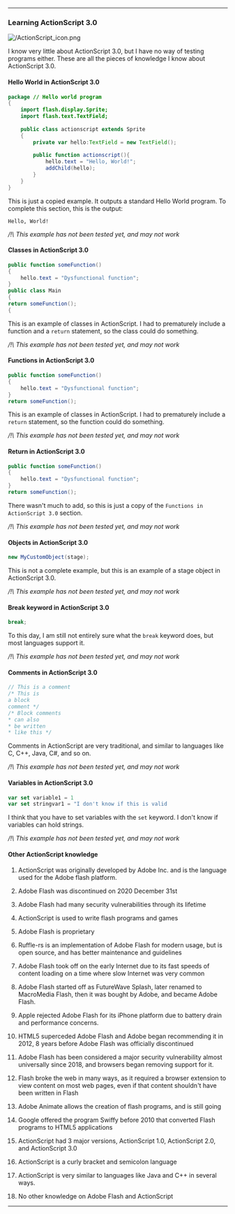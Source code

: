 ***

### Learning ActionScript 3.0

![/ActionScript_icon.png](/ActionScript_icon.png)

I know very little about ActionScript 3.0, but I have no way of testing programs either. These are all the pieces of knowledge I know about ActionScript 3.0.

#### Hello World in ActionScript 3.0

```actionscript
package // Hello world program
{
    import flash.display.Sprite;
    import flash.text.TextField;
    
    public class actionscript extends Sprite
    {
        private var hello:TextField = new TextField();
        
        public function actionscript(){
            hello.text = "Hello, World!";
            addChild(hello);
        }
    }
}
```

This is just a copied example. It outputs a standard Hello World program. To complete this section, this is the output:

```
Hello, World!
```

_/!\ This example has not been tested yet, and may not work_

#### Classes in ActionScript 3.0

```actionscript
public function someFunction()
{
	hello.text = "Dysfunctional function";
}
public class Main
{
return someFunction();
{
```

This is an example of classes in ActionScript. I had to prematurely include a function and a `return` statement, so the class could do something.

_/!\ This example has not been tested yet, and may not work_

#### Functions in ActionScript 3.0

```actionscript
public function someFunction()
{
	hello.text = "Dysfunctional function";
}
return someFunction();
```

This is an example of classes in ActionScript. I had to prematurely include a `return` statement, so the function could do something.

_/!\ This example has not been tested yet, and may not work_

#### Return in ActionScript 3.0

```actionscript
public function someFunction()
{
	hello.text = "Dysfunctional function";
}
return someFunction();
```

There wasn't much to add, so this is just a copy of the `Functions in ActionScript 3.0` section.

_/!\ This example has not been tested yet, and may not work_

#### Objects in ActionScript 3.0

```actionscript
new MyCustomObject(stage);
```

This is not a complete example, but this is an example of a stage object in ActionScript 3.0.

_/!\ This example has not been tested yet, and may not work_

#### Break keyword in ActionScript 3.0

```actionscript
break;
```

To this day, I am still not entirely sure what the `break` keyword does, but most languages support it.

_/!\ This example has not been tested yet, and may not work_

#### Comments in ActionScript 3.0

```actionscript
// This is a comment
/* This is 
a block
comment */
/* Block comments
* can also
* be written
* like this */
```

Comments in ActionScript are very traditional, and similar to languages like C, C++, Java, C#, and so on.

_/!\ This example has not been tested yet, and may not work_

#### Variables in ActionScript 3.0

```actionscript
var set variable1 = 1
var set stringvar1 = "I don't know if this is valid
```

I think that you have to set variables with the `set` keyword. I don't know if variables can hold strings.

_/!\ This example has not been tested yet, and may not work_

#### Other ActionScript knowledge

1. ActionScript was originally developed by Adobe Inc. and is the language used for the Adobe flash platform.

2. Adobe Flash was discontinued on 2020 December 31st

3. Adobe Flash had many security vulnerabilities through its lifetime

4. ActionScript is used to write flash programs and games

5. Adobe Flash is proprietary

6. Ruffle-rs is an implementation of Adobe Flash for modern usage, but is open source, and has better maintenance and guidelines

7. Adobe Flash took off on the early Internet due to its fast speeds of content loading on a time where slow Internet was very common

8. Adobe Flash started off as FutureWave Splash, later renamed to MacroMedia Flash, then it was bought by Adobe, and became Adobe Flash.

9. Apple rejected Adobe Flash for its iPhone platform due to battery drain and performance concerns.

10. HTML5 superceded Adobe Flash and Adobe began recommending it in 2012, 8 years before Adobe Flash was officially discontinued

11. Adobe Flash has been considered a major security vulnerability almost universally since 2018, and browsers began removing support for it.

12. Flash broke the web in many ways, as it required a browser extension to view content on most web pages, even if that content shouldn't have been written in Flash

13. Adobe Animate allows the creation of flash programs, and is still going

14. Google offered the program Swiffy before 2010 that converted Flash programs to HTML5 applications

15. ActionScript had 3 major versions, ActionScript 1.0, ActionScript 2.0, and ActionScript 3.0

16. ActionScript is a curly bracket and semicolon language

17. ActionScript is very similar to languages like Java and C++ in several ways.

18. No other knowledge on Adobe Flash and ActionScript

***

